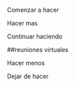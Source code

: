 Comenzar a hacer


Hacer mas


Continuar haciendo

##reuniones virtuales

Hacer menos


Dejar de hacer
